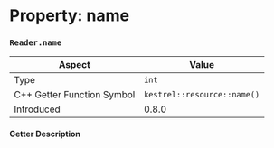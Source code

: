 
# Property: name
### `Reader.name`

| Aspect | Value |
| --- | --- |
| Type | `int` |
| C++ Getter Function Symbol | `kestrel::resource::name()` |
| Introduced | 0.8.0 |

#### Getter Description

